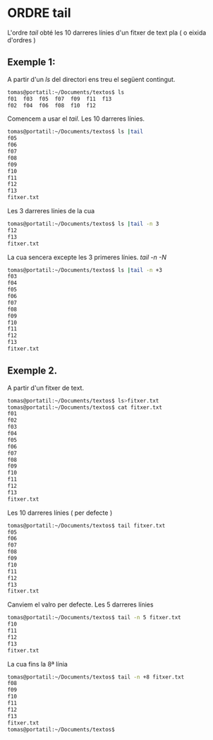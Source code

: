 # ORDRE tail

L'ordre *tail* obté les 10 darreres línies d'un fitxer de text pla ( o eixida d'ordres )

## Exemple 1:
A partir d'un *ls* del directori ens treu el següent contingut.
```bash
tomas@portatil:~/Documents/textos$ ls
f01  f03  f05  f07  f09  f11  f13
f02  f04  f06  f08  f10  f12
```
Comencem a usar el *tail*. Les 10 darreres línies.
```bash
tomas@portatil:~/Documents/textos$ ls |tail
f05
f06
f07
f08
f09
f10
f11
f12
f13
fitxer.txt
```
Les 3 darreres línies de la cua
```bash
tomas@portatil:~/Documents/textos$ ls |tail -n 3
f12
f13
fitxer.txt
```
La cua sencera excepte les 3 primeres línies. *tail -n -N*
```bash
tomas@portatil:~/Documents/textos$ ls |tail -n +3
f03
f04
f05
f06
f07
f08
f09
f10
f11
f12
f13
fitxer.txt
```
## Exemple 2. 
A partir d'un fitxer de text.
```bash
tomas@portatil:~/Documents/textos$ ls>fitxer.txt
tomas@portatil:~/Documents/textos$ cat fitxer.txt 
f01
f02
f03
f04
f05
f06
f07
f08
f09
f10
f11
f12
f13
fitxer.txt
```
Les 10 darreres línies ( per defecte )
```bash
tomas@portatil:~/Documents/textos$ tail fitxer.txt 
f05
f06
f07
f08
f09
f10
f11
f12
f13
fitxer.txt
```
Canviem el valro per defecte. Les 5 darreres línies
```bash
tomas@portatil:~/Documents/textos$ tail -n 5 fitxer.txt 
f10
f11
f12
f13
fitxer.txt
```
La cua fins la 8ª línia
```bash
tomas@portatil:~/Documents/textos$ tail -n +8 fitxer.txt 
f08
f09
f10
f11
f12
f13
fitxer.txt
tomas@portatil:~/Documents/textos$ 



